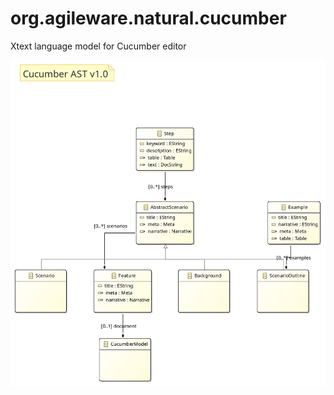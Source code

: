 # org.agileware.natural.cucumber

Xtext language model for Cucumber editor

![Cucumber AST](cucumber.model.jpg)